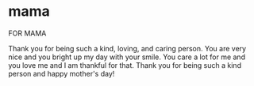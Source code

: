 # mama
FOR MAMA


Thank you for being such a kind, loving, and caring person. You are very nice and you bright up my day with your smile. You care a lot for me and you love me and I am thankful for that. Thank you for being such a kind person and happy mother's day!
